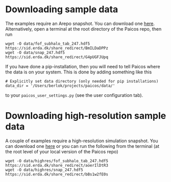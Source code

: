 # Downloading sample data

The examples require an Arepo snapshot. You can download one [here](https://sid.erda.dk/sharelink/DkVXfdoxIM). Alternatively, open a terminal at
the root directory of the Paicos repo, then run
```
wget -O data/fof_subhalo_tab_247.hdf5 https://sid.erda.dk/share_redirect/BmILDaDPPz
wget -O data/snap_247.hdf5 https://sid.erda.dk/share_redirect/G4pUGFJUpq
```

If you have done a pip-installation, then you will need to tell Paicos where the data is on your system.
This is done by adding something like this
```
# Explicitly set data directory (only needed for pip installations)
data_dir = '/Users/berlok/projects/paicos/data/'
```
to your `paicos_user_settings.py` (see the user configuration tab).

# Downloading high-resolution sample data

A couple of examples require a high-resolution simulation snapshot.
You can download one [here](https://sid.erda.dk/sharelink/aSwKpJ4o7d)
or you can run the following from the terminal (at the root level
of your local version of the Paicos repo)
```
wget -O data/highres/fof_subhalo_tab_247.hdf5 https://sid.erda.dk/share_redirect/aoerIlDtR3
wget -O data/highres/snap_247.hdf5 https://sid.erda.dk/share_redirect/bBs1w2fE0s
```
